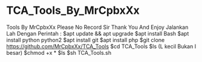 # TCA_Tools_By_MrCpbxXx

Tools By MrCpbxXx Please  No Record Sir Thank You And Enjoy
Jalankan Lah Dengan Perintah :
$apt update && apt upgrade
$apt install Bash
$apt install python python2
$apt install git
$apt install php
$git clone https://github.com/MrCpbxXx/TCA_Tools
$cd TCA_Tools
$ls (L kecil Bukan I besar)
$chmod +x *
$ls
$sh TCA_Tools.sh
